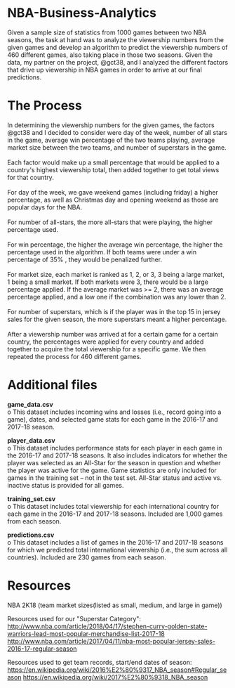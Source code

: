 # NBA-Business-Analytics
Given a sample size of statistics from 1000 games between two NBA seasons, the task at hand was to analyze the viewership numbers from the given games and develop an algorithm to predict the viewership numbers of 460 different games, also taking place in those two seasons. Given the data, my partner on the project, @gct38, and I analyzed the different factors that drive up viewership in NBA games in order to arrive at our final predictions.

# The Process
In determining the viewership numbers for the given games, the factors @gct38 and I decided to consider were day of the week, number of all stars in the game, average win percentage of the two teams playing, average market size between the two teams, and number of superstars in the game. <br /> <br />
Each factor would make up a small percentage that would be applied to a country's highest viewership total, then added together to get total views for that country.<br /> <br />
For day of the week, we gave weekend games (including friday) a higher percentage, as well as Christmas day and opening weekend as those are popular days for the NBA. <br /> <br />
For number of all-stars, the more all-stars that were playing, the higher percentage used. <br /> <br />
For win percentage, the higher the average win percentage, the higher the percentage used in the algorithm. If both teams were under a win percentage of 35% , they would be penalized further. <br /> <br />
For market size, each market is ranked as 1, 2, or 3, 3 being a large market, 1 being a small market. If both markets were 3, there would be a large percentage applied. If the average market was >= 2, there was an average percentage applied, and a low one if the combination was any lower than 2. <br /> <br />
For number of superstars, which is if the player was in the top 15 in jersey sales for the given season, the more superstars meant a higher percentage. <br /> <br />
After a viewership number was arrived at for a certain game for a certain country,
the percentages were applied for every country and added together to acquire the total viewership for a specific game. We then repeated the process for 460 different games. <br />

# Additional files
**game_data.csv**<br />
o This dataset includes incoming wins and losses (i.e., record going into a game), dates, and selected game stats for each game in the 2016-17 and 2017-18 season. <br />

**player_data.csv <br />**
o This dataset includes performance stats for each player in each game in the 2016-17 and 2017-18 seasons. It also includes indicators for whether the player was selected as an All-Star for the season in question and whether the player was active for the game. Game statistics are only included for games in the training set – not in the test set. All-Star status and active vs. inactive status is provided for all games. <br />

**training_set.csv <br />**
o This dataset includes total viewership for each international country for each game in the 2016-17 and 2017-18 seasons. Included are 1,000 games from each season. <br />

**predictions.csv <br />**
o This dataset includes a list of games in the 2016-17 and 2017-18 seasons for which we predicted total international viewership (i.e., the sum across all countries). Included are 230 games from each season. <br />

# Resources
NBA 2K18 (team market sizes(listed as small, medium, and large in game))

Resources used for our "Superstar Category": <br />
http://www.nba.com/article/2018/04/17/stephen-curry-golden-state-warriors-lead-most-popular-merchandise-list-2017-18
http://www.nba.com/article/2017/04/11/nba-most-popular-jersey-sales-2016-17-regular-season

Resources used to get team records, start/end dates of season: <br />
https://en.wikipedia.org/wiki/2016%E2%80%9317_NBA_season#Regular_season
https://en.wikipedia.org/wiki/2017%E2%80%9318_NBA_season

